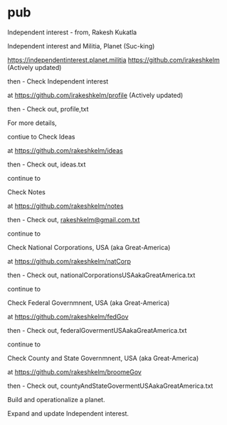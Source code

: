 # pub
Independent interest - from, Rakesh Kukatla

Independent interest and Militia, Planet (Suc-king)

https://independentinterest.planet.militia
https://github.com/irakeshkelm (Actively updated)

then - Check Independent interest

at https://github.com/irakeshkelm/profile (Actively updated)

then - Check out, profile,txt

For more details, 

contiue to Check Ideas

at https://github.com/rakeshkelm/ideas 

then - Check out, ideas.txt

continue to 

Check Notes

at https://github.com/rakeshkelm/notes

then - Check out, rakeshkelm@gmail.com.txt

continue to 

Check National Corporations, USA (aka Great-America)

at https://github.com/rakeshkelm/natCorp

then - Check out, nationalCorporationsUSAakaGreatAmerica.txt

continue to 

Check Federal Governmnent, USA (aka Great-America)

at https://github.com/rakeshkelm/fedGov

then - Check out, federalGovermentUSAakaGreatAmerica.txt

continue to 

Check County and State Governmnent, USA (aka Great-America)

at https://github.com/rakeshkelm/broomeGov

then - Check out, countyAndStateGovermentUSAakaGreatAmerica.txt

Build and operationalize a planet.

Expand and update Independent interest.


